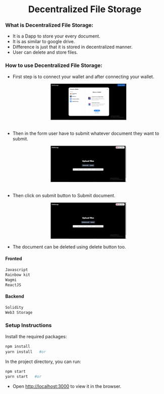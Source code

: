 <div align="center">
  <h1>Decentralized File Storage</h1>
</div>

### What is Decentralized File Storage:
- It is a Dapp to store your every document.
- It is as similar to google drive.
- Difference is just that it is stored in decentralized manner.
- User can delete and store files.

### How to use Decentralized File Storage:
- First step is to connect your wallet and after connecting your wallet.
  <br>
    <p align="center">
      <img src="images/Wallet.jpg" height=50% width=50%>
    </p>
  <br>
- Then in the form user have to submit whatever document they want to submit.
  <br>
    <p align="center">
      <img src="images/Document.jpg" height=50% width=50%>
    </p>
  <br>
- Then click on submit button to Submit document.
  <br>
    <p align="center">
      <img src="images/Upload.jpg" height=50% width=50%>
    </p>
  <be>
- The document can be deleted using delete button too.

#### Fronted

```
Javascript
Rainbow kit
Wagmi
ReactJS
```

#### Backend

```
Solidity
Web3 Storage
```


### Setup Instructions

Install the required packages:

```sh
npm install
yarn install   #or
```

In the project directory, you can run:

```sh
npm start
yarn start   #or
```

- Open [http://localhost:3000](http://localhost:3000) to view it in the browser.
